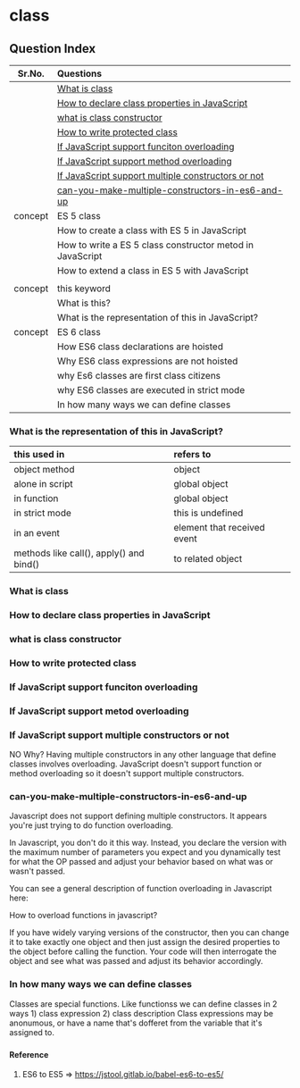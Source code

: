 # class

## Question Index

| Sr.No. | Questions |
| :---: | :--- |
| | [What is class](#what-is-class)|
| | [How to declare class properties in JavaScript](#how-to-declare-class-properties-in-javascript)|
| | [what is class constructor](#what-is-class-constructor)|
| | [How to write protected class](#how-to-write-protected-class)|
| | [If JavaScript support funciton overloading](#if-javascript-support-funciton-overloading)|
| | [If JavaScript support method overloading](#if-javascript-support-funciton-overloading)|
| | [If JavaScript support multiple constructors or not](#if-javascript-support-multiple-constructors-or-not)|
| | [can-you-make-multiple-constructors-in-es6-and-up](#can-you-make-multiple-constructors-in-es6-and-up)|
| concept | ES 5 class |
|| How to create a class with ES 5 in JavaScript |
|| How to write a ES 5 class constructor metod in JavaScript |
|| How to extend a class in ES 5 with JavaScript |
|| |
|concept | this keyword |
||What is this?|
||What is the representation of this in JavaScript? |
| concept | ES 6 class |
||How ES6 class declarations are hoisted |
||Why ES6 class expressions are not hoisted |
||why Es6 classes are first class citizens |
||why ES6 classes are executed in strict mode |
||In how many ways we can define classes |


### What is the representation of this in JavaScript?
>
| this used in | refers to |
| :--- | :--- |
| object method | object |
| alone in script | global object |
| in function | global object |
| in strict mode | this is undefined |
| in an event | element that received event |
| methods like call(), apply() and bind() | to related object |

### What is class

### How to declare class properties in JavaScript

### what is class constructor

### How to write protected class

### If JavaScript support funciton overloading

### If JavaScript support metod overloading

### If JavaScript support multiple constructors or not
>
NO
Why?
Having multiple constructors in any other language that define classes involves overloading. JavaScript doesn't support function or method overloading so it doesn't support multiple constructors.

### can-you-make-multiple-constructors-in-es6-and-up
>
Javascript does not support defining multiple constructors. It appears you're just trying to do function overloading.

In Javascript, you don't do it this way. Instead, you declare the version with the maximum number of parameters you expect and you dynamically test for what the OP passed and adjust your behavior based on what was or wasn't passed.

You can see a general description of function overloading in Javascript here:

How to overload functions in javascript?

If you have widely varying versions of the constructor, then you can change it to take exactly one object and then just assign the desired properties to the object before calling the function. Your code will then interrogate the object and see what was passed and adjust its behavior accordingly.

### In how many ways we can define classes
>
Classes are special functions. Like functionss we can define classes in 2 ways 
    1) class expression
    2) class description
Class expressions may be anonumous, or have a name that's dofferet from the variable that it's assigned to.

### 







#### Reference

1. ES6 to ES5 => <https://jstool.gitlab.io/babel-es6-to-es5/>
